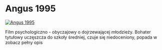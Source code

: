 Angus 1995 
=============
[![Angus 1995 ](http://vidos.pl/images/player.gif)](http://vidos.pl/angus-1995)

 Film psychologiczno - obyczajowy o dojrzewającej młodzieży. Bohater tytułowy uczęszcza do szkoły średniej, czuje się niedoceniony, popada w zobacz pełny opis
